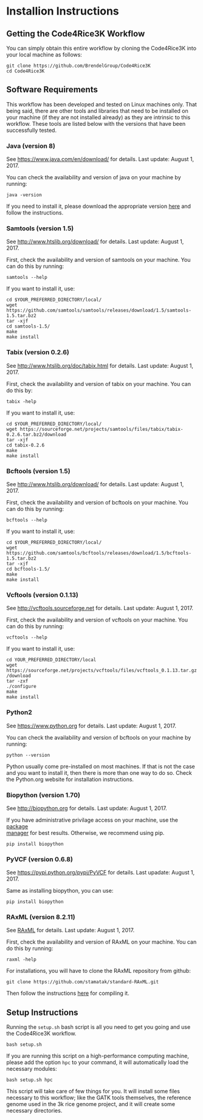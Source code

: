 # Installion Instructions

## Getting the Code4Rice3K Workflow

You can simply obtain this entire workflow by cloning the Code4Rice3K into your local machine as follows:

```
git clone https://github.com/BrendelGroup/Code4Rice3K  
cd Code4Rice3K
```

## Software Requirements

This workflow has been developed and tested on Linux machines only. 
That being said, there are other tools and libraries that need to be installed on your machine (if they are not installed already) as they are intrinsic to this workflow. 
These tools are listed below with the versions that have been successfully tested.

### Java (version 8)
See https://www.java.com/en/download/ for details. Last update: August 1, 2017.

You can check the availability and version of java on your machine by running:

`java -version`

If you need to install it, please download the appropriate version [here](http://www.oracle.com/technetwork/java/javase/downloads/jre8-downloads-2133155.html) and follow the 
instructions. 

### Samtools (version 1.5)
See http://www.htslib.org/download/ for details. Last update: August 1, 2017.

First, check the availability and version of samtools on your machine. 
You can do this by running:

`samtools --help`

If you want to install it, use:

`cd $YOUR_PREFERRED_DIRECTORY/local/`  
`wget https://github.com/samtools/samtools/releases/download/1.5/samtools-1.5.tar.bz2`  
`tar -xjf`  
`cd samtools-1.5/`  
`make`  
`make install`  

### Tabix (version 0.2.6)
See http://www.htslib.org/doc/tabix.html for details. Last update: August 1, 2017.

First, check the availability and version of tabix on your machine.
You can do this by:

`tabix -help`

If you want to install it, use:

`cd $YOUR_PREFERRED_DIRECTORY/local/`  
`wget https://sourceforge.net/projects/samtools/files/tabix/tabix-0.2.6.tar.bz2/download`  
`tar -xjf`  
`cd tabix-0.2.6`  
`make`  
`make install`  

### Bcftools (version 1.5)
See http://www.htslib.org/download/ for details. Last update: August 1, 2017.

First, check the availability and version of bcftools on your machine. 
You can do this by running:

`bcftools --help`

If you want to install it, use:

`cd $YOUR_PREFERRED_DIRECTORY/local/`  
`wget https://github.com/samtools/bcftools/releases/download/1.5/bcftools-1.5.tar.bz2`  
`tar -xjf`  
`cd bcftools-1.5/`  
`make`  
`make install`

### Vcftools (version 0.1.13)
See http://vcftools.sourceforge.net for details. Last update: August 1, 2017.

First, check the availability and version of vcftools on your machine. 
You can do this by running:

`vcftools --help`

If you want to install it, use:

`cd YOUR_PREFERRED_DIRECTORY/local`  
`wget https://sourceforge.net/projects/vcftools/files/vcftools_0.1.13.tar.gz/download`  
`tar -zxf`  
`./configure`  
`make`  
`make install`

### Python2
See https://www.python.org for details. Last update: August 1, 2017.

You can check the availability and version of bcftools on your machine by running:

`python --version`

Python usually come pre-installed on most machines. 
If that is not the case and you want to install it, then there is more than one way to do so. Check the Python.org website for installation instructions. 

### Biopython (version 1.70)
See http://biopython.org for details. Last update: August 1, 2017.

If you have administrative privilage access on your machine, use the [package  
manager](http://biopython.org/wiki/Download#Packages) for best results. Otherwise, we recommend using pip.

`pip install biopython`

### PyVCF (version 0.6.8)
See https://pypi.python.org/pypi/PyVCF for details. Last upadate: August 1, 2017.

Same as installing biopython, you can use:

`pip install biopython`

### RAxML (version 8.2.11)
See [RAxML](https://sco.h-its.org/exelixis/web/software/raxml/index.html) for details. Last update: August 1, 2017.

First, check the availability and version of RAxML on your machine. 
You can do this by running:

`raxml -help`

For installations, you will have to clone the RAxML repository from github:

`git clone https://github.com/stamatak/standard-RAxML.git`

Then follow the instructions [here](https://github.com/stamatak/standard-RAxML) for compiling it. 

## Setup Instructions

Running the `setup.sh` bash script is all you need to get you going and use the Code4Rice3K workflow. 

`bash setup.sh`

If you are running this script on a high-performance computing machine, please add the option `hpc` to your command, it will 
automatically load the necessary modules:

`bash setup.sh hpc`

This script will take care of few things for you. 
It will install some files necessary to this workflow; like the GATK tools themselves, the reference genome used in the 3k rice genome project, and it will create some necessary directories.
